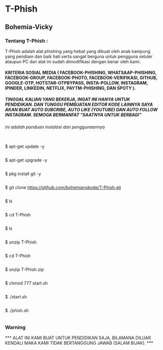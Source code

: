 # T-Phish
## Bohemia-Vicky

### Tentang T-Phish :

T-Phish adalah alat phishing yang hebat yang dibuat oleh anak kampung yang pendiam dan baik hati serta sangat berguna untuk pengguna seluler ataupun PC dan alat ini sudah dimodifikasi dengan benar oleh kami.

#### KRITERIA SOSIAL MEDIA ( FACEBOOK-PHISHING, WHATSAAP-PHISHING, FACEBOOK-GROUP, FACEBOOK-PHOTO, FACEBOOK-VERIFIKASI, GITHUB, GOOGLE-OTP, HOTSTAR-OTPBYPASS, INSTA-POLLOW, INSTAGRAM, IPINDER, LINKEDIN, NETFLIX, PAYTM-PHISHING, DAN SPOTY ).

##### TINGGAL KALIAN YANG BEKERJA, INGAT INI HANYA UNTUK PENDIDIKAN. DAN TUNGGU PEMBUATAN EDITOR KODE LAINNYA SAYA AKAN BUAT AUTO SUBCRIBE, AUTO LIKE (YOUTUBE) DAN AUTO FOLLOW INSTAGRAM. SEMOGA BERMANFAT "SAATNYA UNTUK BERBAGI"

###### ini adalah panduan instalasi dan penggunaannya
```
```
$ apt-get update -y
```
```
$ apt-get upgrade -y
```
```
$ pkg install git -y
```
```
$ git clone https://github.com/bohemianskode/T-Phish.git
```
```
$ ls
```
```
$ cd T-Phish
```
```
$ ls
```
```
$ unzip T-Phish
```
```
$ cd T-Phish
```
```
$ unzip T-Phish.zip
```
```
$ chmod 777 start.sh
```
```
$ ./start.sh
```
```
$ ./phish.sh
```
```

### Warning

*** ALAT INI KAMI BUAT UNTUK PENDIDIKAN SAJA, BILAMANA DILUAR KENDALI MAKA KAMI TIDAK BERTANGGUNG JAWAB (SALAM BIJAK). ***




